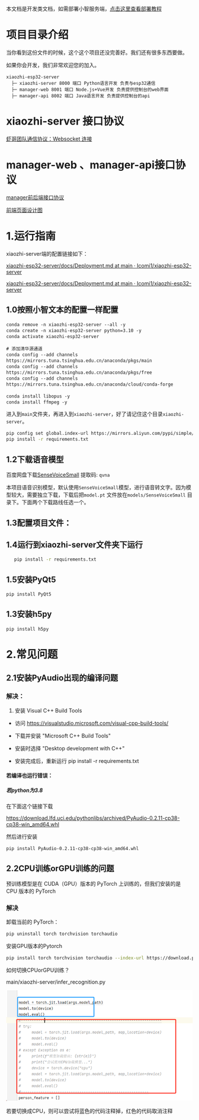 本文档是开发类文档，如需部署小智服务端，[点击这里查看部署教程](../README.md#%E4%BD%BF%E7%94%A8%E6%96%B9%E5%BC%8F-)

# 项目目录介绍
当你看到这份文件的时候，这个这个项目还没完善好。我们还有很多东西要做。

如果你会开发，我们非常欢迎您的加入。

```
xiaozhi-esp32-server
  ├─ xiaozhi-server 8000 端口 Python语言开发 负责与esp32通信
  ├─ manager-web 8001 端口 Node.js+Vue开发 负责提供控制台的web界面
  ├─ manager-api 8002 端口 Java语言开发 负责提供控制台的api
```

# xiaozhi-server 接口协议

[虾哥团队通信协议：Websocket 连接](https://ccnphfhqs21z.feishu.cn/wiki/M0XiwldO9iJwHikpXD5cEx71nKh)

# manager-web 、manager-api接口协议

[manager前后端接口协议](https://app.apifox.com/invite/project?token=H_8qhgfjUeaAL0wybghgU)

[前端页面设计图](https://codesign.qq.com/app/s/526108506410828)



# 1.运行指南

xiaozhi-server端的配置链接如下：

[xiaozhi-esp32-server/docs/Deployment.md at main · Icomi1/xiaozhi-esp32-server](https://github.com/Icomi1/xiaozhi-esp32-server/blob/main/docs/Deployment.md#模型文件)

[xiaozhi-esp32-server/docs/Deployment.md at main · Icomi1/xiaozhi-esp32-server](https://github.com/Icomi1/xiaozhi-esp32-server/blob/main/docs/Deployment.md#配置项目)





## 1.0按照小智文本的配置一样配置

```
conda remove -n xiaozhi-esp32-server --all -y
conda create -n xiaozhi-esp32-server python=3.10 -y
conda activate xiaozhi-esp32-server

# 添加清华源通道
conda config --add channels https://mirrors.tuna.tsinghua.edu.cn/anaconda/pkgs/main
conda config --add channels https://mirrors.tuna.tsinghua.edu.cn/anaconda/pkgs/free
conda config --add channels https://mirrors.tuna.tsinghua.edu.cn/anaconda/cloud/conda-forge

conda install libopus -y
conda install ffmpeg -y
```

进入到`main`文件夹，再进入到`xiaozhi-server`，好了请记住这个目录`xiaozhi-server`。

```bash
pip config set global.index-url https://mirrors.aliyun.com/pypi/simple/
pip install -r requirements.txt
```



## 1.2下载语音模型

百度网盘下载[SenseVoiceSmall](https://pan.baidu.com/share/init?surl=QlgM58FHhYv1tFnUT_A8Sg&pwd=qvna) 提取码: `qvna`

本项目语音识别模型，默认使用`SenseVoiceSmall`模型，进行语音转文字。因为模型较大，需要独立下载，下载后把`model.pt` 文件放在`models/SenseVoiceSmall` 目录下。下面两个下载路线任选一个。



## 1.3配置项目文件：



## 1.4运行到xiaozhi-server文件夹下运行

```bash
   pip install -r requirements.txt
```



## 1.5安装PyQt5

```bash
pip install PyQt5
```



## 1.3安装h5py

```
pip install h5py
```







# 2.常见问题

## 2.1安装PyAudio出现的编译问题

### 解决：

1. 安装 Visual C++ Build Tools

- 访问 https://visualstudio.microsoft.com/visual-cpp-build-tools/

- 下载并安装 "Microsoft C++ Build Tools"

- 安装时选择 "Desktop development with C++"

- 安装完成后，重新运行 pip install -r requirements.txt



#### 若编译也运行错误：

##### 若python为3.8

在下面这个链接下载

https://download.lfd.uci.edu/pythonlibs/archived/PyAudio-0.2.11-cp38-cp38-win_amd64.whl

然后进行安装

```
pip install PyAudio-0.2.11-cp38-cp38-win_amd64.whl
```





## 2.2CPU训练orGPU训练的问题

预训练模型是在 CUDA（GPU）版本的 PyTorch 上训练的，但我们安装的是 CPU 版本的 PyTorch

### 解决

卸载当前的 PyTorch：

```bash
pip uninstall torch torchvision torchaudio
```

安装GPU版本的Pytorch

```bash
pip install torch torchvision torchaudio --index-url https://download.pytorch.org/whl/cu118
```





如何切换CPUorGPU训练？

main/xiaozhi-server/infer_recognition.py

![image-20250321234202239](assets/image-20250321234202239.png)

若要切换成CPU，则可以尝试将蓝色的代码注释掉，红色的代码取消注释
